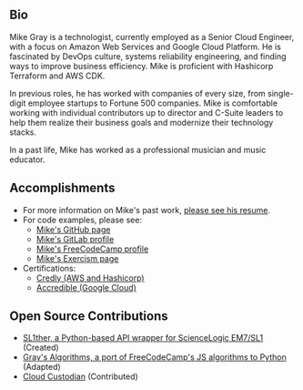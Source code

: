 ## Bio

Mike Gray is a technologist, currently employed as a Senior Cloud Engineer, with a focus on Amazon Web Services and Google Cloud Platform. He is fascinated by DevOps culture, systems reliability engineering, and finding ways to improve business efficiency. Mike is proficient with Hashicorp Terraform and AWS CDK.

In previous roles, he has worked with companies of every size, from single-digit employee startups to Fortune 500 companies. Mike is comfortable working with individual contributors up to director and C-Suite leaders to help them realize their business goals and modernize their technology stacks.

In a past life, Mike has worked as a professional musician and music educator.

## Accomplishments

- For more information on Mike's past work, [please see his resume](https://resume.graywind.org).
- For code examples, please see:
  - [Mike's GitHub page](https://github.com/mikejgray)
  - [Mike's GitLab profile](https://gitlab.com/saxmanmike)
  - [Mike's FreeCodeCamp profile](https://www.freecodecamp.org/mikejgray)
  - [Mike's Exercism page](https://exercism.org/profiles/mikejgray)
- Certifications:
  - [Credly (AWS and Hashicorp)](https://www.credly.com/users/michael-j-gray/badges)
  - [Accredible (Google Cloud)](https://www.credential.net/profile/michaelgray348)

## Open Source Contributions

- [SL1ther, a Python-based API wrapper for ScienceLogic EM7/SL1](https://gitlab.com/saxmanmike/slither) (Created)
- [Gray's Algorithms, a port of FreeCodeCamp's JS algorithms to Python](https://github.com/mikejgray/graysalgorithms) (Adapted)
- [Cloud Custodian](https://github.com/cloud-custodian/cloud-custodian) (Contributed)
